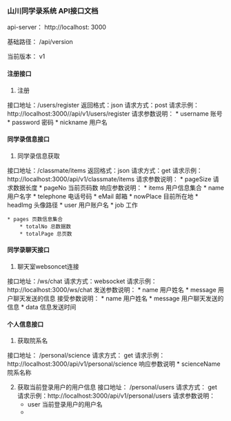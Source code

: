 ### 山川同学录系统 API接口文档

api-server： http://localhost: 3000

基础路径： /api/version

当前版本： v1

#### 注册接口

1. 注册

接口地址：/users/register
返回格式：json
请求方式：post
请求示例：http://localhost:3000//api/v1/users/register
请求参数说明：
    * username 账号
    * password 密码 
    * nickname 用户名 

#### 同学录信息接口

1. 同学录信息获取

接口地址：/classmate/items
返回格式：json
请求方式：get
请求示例：http://localhost:3000/api/v1/classmate/items
请求参数说明：
    * pageSize 请求数据长度
    * pageNo 当前页码数 
响应参数说明：
    * items 用户信息集合
        * name 用户名字
        * telephone 电话号码
        * eMail 邮箱
        * nowPlace 目前所在地
        * headImg 头像路径
        * user 用户账户名
        * job 工作

    * pages 页数信息集合
        * totalNo 总数据数
        * totalPage 总页数

#### 同学录聊天接口

1. 聊天室websoncet连接

接口地址：/ws/chat
请求方式：websocket
请求示例：http://localhost:3000/ws/chat
发送参数说明：
    * name 用户姓名
    * message 用户聊天发送的信息
接受参数说明：
    * name 用户姓名
    * message 用户聊天发送的信息
    * data 信息发送时间

#### 个人信息接口

1. 获取院系名

接口地址： /personal/science
请求方式： get
请求示例：http://localhost:3000/api/v1/personal/science
响应参数说明
    * scienceName 院系名称

2. 获取当前登录用户的用户信息
接口地址： /personal/users
请求方式： get
请求示例：http://localhost:3000/api/v1/personal/users
请求参数说明：
    * user 当前登录用户的用户名
    * 